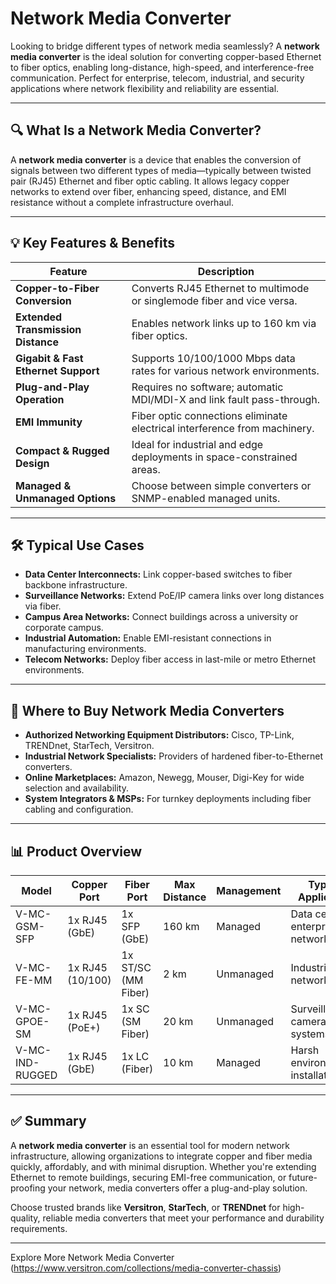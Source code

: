# Network Media Converter

Looking to bridge different types of network media seamlessly? A **network media converter** is the ideal solution for converting copper-based Ethernet to fiber optics, enabling long-distance, high-speed, and interference-free communication. Perfect for enterprise, telecom, industrial, and security applications where network flexibility and reliability are essential.

---

## 🔍 What Is a Network Media Converter?

A **network media converter** is a device that enables the conversion of signals between two different types of media—typically between twisted pair (RJ45) Ethernet and fiber optic cabling. It allows legacy copper networks to extend over fiber, enhancing speed, distance, and EMI resistance without a complete infrastructure overhaul.

---

## 💡 Key Features & Benefits

| Feature                              | Description                                                                 |
|--------------------------------------|-----------------------------------------------------------------------------|
| **Copper-to-Fiber Conversion**       | Converts RJ45 Ethernet to multimode or singlemode fiber and vice versa.     |
| **Extended Transmission Distance**   | Enables network links up to 160 km via fiber optics.                        |
| **Gigabit & Fast Ethernet Support**  | Supports 10/100/1000 Mbps data rates for various network environments.      |
| **Plug-and-Play Operation**          | Requires no software; automatic MDI/MDI-X and link fault pass-through.      |
| **EMI Immunity**                     | Fiber optic connections eliminate electrical interference from machinery.   |
| **Compact & Rugged Design**          | Ideal for industrial and edge deployments in space-constrained areas.       |
| **Managed & Unmanaged Options**      | Choose between simple converters or SNMP-enabled managed units.             |

---

## 🛠️ Typical Use Cases

- **Data Center Interconnects:** Link copper-based switches to fiber backbone infrastructure.  
- **Surveillance Networks:** Extend PoE/IP camera links over long distances via fiber.  
- **Campus Area Networks:** Connect buildings across a university or corporate campus.  
- **Industrial Automation:** Enable EMI-resistant connections in manufacturing environments.  
- **Telecom Networks:** Deploy fiber access in last-mile or metro Ethernet environments.

---

## 🛒 Where to Buy Network Media Converters

- **Authorized Networking Equipment Distributors:** Cisco, TP-Link, TRENDnet, StarTech, Versitron.  
- **Industrial Network Specialists:** Providers of hardened fiber-to-Ethernet converters.  
- **Online Marketplaces:** Amazon, Newegg, Mouser, Digi-Key for wide selection and availability.  
- **System Integrators & MSPs:** For turnkey deployments including fiber cabling and configuration.

---

## 📊 Product Overview

| Model                    | Copper Port     | Fiber Port         | Max Distance | Management | Typical Application               |
|--------------------------|------------------|---------------------|--------------|------------|----------------------------------|
| V-MC-GSM-SFP             | 1x RJ45 (GbE)    | 1x SFP (GbE)        | 160 km       | Managed    | Data center, enterprise networks |
| V-MC-FE-MM               | 1x RJ45 (10/100) | 1x ST/SC (MM Fiber) | 2 km         | Unmanaged  | Industrial edge network          |
| V-MC-GPOE-SM             | 1x RJ45 (PoE+)   | 1x SC (SM Fiber)    | 20 km        | Unmanaged  | Surveillance/IP camera systems   |
| V-MC-IND-RUGGED          | 1x RJ45 (GbE)    | 1x LC (Fiber)       | 10 km        | Managed    | Harsh environment installations  |

---

## ✅ Summary

A **network media converter** is an essential tool for modern network infrastructure, allowing organizations to integrate copper and fiber media quickly, affordably, and with minimal disruption. Whether you're extending Ethernet to remote buildings, securing EMI-free communication, or future-proofing your network, media converters offer a plug-and-play solution.

Choose trusted brands like **Versitron**, **StarTech**, or **TRENDnet** for high-quality, reliable media converters that meet your performance and durability requirements.

---

Explore More Network Media Converter (https://www.versitron.com/collections/media-converter-chassis)
